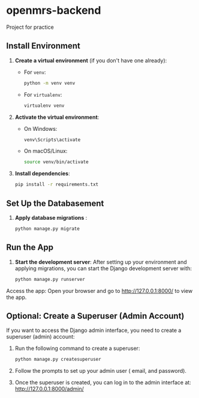 # openmrs-backend

Project for practice

## Install Environment

1. **Create a virtual environment** (if you don't have one already):

   - For `venv`:
     ```bash
     python -m venv venv
     ```
   - For `virtualenv`:
     ```bash
     virtualenv venv
     ```

2. **Activate the virtual environment**:

   - On Windows:
     ```bash
     venv\Scripts\activate
     ```
   - On macOS/Linux:
     ```bash
     source venv/bin/activate
     ```

3. **Install dependencies**:
   ```bash
   pip install -r requirements.txt
   ```

## Set Up the Databasement

1. **Apply database migrations** :

   ```bash
   python manage.py migrate
   ```

## Run the App

1. **Start the development server**: After setting up your environment and applying migrations, you can start the Django development server with:

   ```bash
   python manage.py runserver
   ```

Access the app: Open your browser and go to http://127.0.0.1:8000/ to view the app.

## Optional: Create a Superuser (Admin Account)

If you want to access the Django admin interface, you need to create a superuser (admin) account:

1. Run the following command to create a superuser:

   ```bash
   python manage.py createsuperuser
   ```

2. Follow the prompts to set up your admin user ( email, and password).

3. Once the superuser is created, you can log in to the admin interface at:
   http://127.0.0.1:8000/admin/
